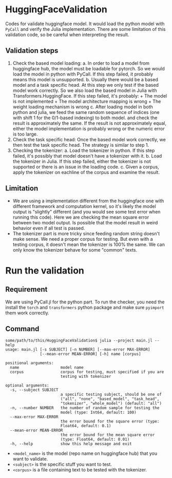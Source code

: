 # HuggingFaceValidation

Codes for validate huggingface model. It would load the python model with `PyCall` and verify the Julia
 implementation. There are some limitation of this validation code, so be careful when interpreting the result.

## Validation steps

1. Check the based model loading:
   a. In order to load a model from huggingface hub, the model must be loadable for pytorch. So we would
	   load the model in python with PyCall. If this step failed, it probably means this model is unsupported.
   b. Usually there would be a based model and a task specific head. At this step we only test if the based
	   model work correctly. So we also load the based model in Julia with Transformers.HuggingFace. If
	    this step failed, it's probably:
			+ The model is not implemented
			+ The model architecture mapping is wrong
			+ The weight loading mechanism is wrong
   c. After loading model in both python and julia, we feed the same random sequence of indices (one with shift 1
	   for the 0/1-based indexing) to both model. and check the result is approximately the same. If the result is
	   not approximately equal, either the model implementation is probably wrong or the numeric error is too large.
2. Check the task specific head: Once the based model work correctly, we then test the task specific head.
    The strategy is similar to step 1.
3. Checking the tokenizer:
   a. Load the tokenizer in python. If this step failed, it's possibly that model doesn't have a tokenizer with it.
   b. Load the tokenizer in Julia. If this step failed, either the tokenizer is not supported or there is an issue
	   in the loading code.
   c. Given a corpus, apply the tokenizer on eachline of the corpus and examine the result.

## Limitation

+ We are using a implementation different from the huggingface one with different framework and computation
 kernel, so it's likely the model output is "slightly" different (and you would see some test error when running
 this code). Here we are checking the mean square error between two model output. Is possible that the model result
 in weird behavior even if all test is passed.
+ The tokenizer part is more tricky since feeding random string doesn't make sense. We need a proper corpus for testing.
 But even with a testing corpus, it doesn't mean the tokenizer is 100% the same. We can only know the tokenizer
 behave for some "common" texts.


# Run the validation

## Requirement

We are using PyCall.jl for the python part. To run the checker, you need the install the `torch` and `transformers`
 python package and make sure `pyimport` them work correctly.

## Command

```
some/path/to/this/HuggingFaceValidation$ julia --project main.jl --help
usage: main.jl [-s SUBJECT] [-n NUMBER] [--max-error MAX-ERROR]
               [--mean-error MEAN-ERROR] [-h] name [corpus]

positional arguments:
  name                  model name
  corpus                corpus for testing, must specified if you are
                        testing with tokenizer

optional arguments:
  -s, --subject SUBJECT
                        a specific testing subject, should be one of
                        ("all", "none", "based_model", "task_head",
                        "tokenizer", "whole_model") (default: "all")
  -n, --number NUMBER   the number of random sample for testing the
                        model (type: Int64, default: 100)
  --max-error MAX-ERROR
                        the error bound for the square error (type:
                        Float64, default: 0.1)
  --mean-error MEAN-ERROR
                        the error bound for the mean square error
                        (type: Float64, default: 0.01)
  -h, --help            show this help message and exit

```

+ `<model_name>` is the model (repo name on huggingface hub) that you want to validate.
+ `<subject>` is the specific stuff you want to test.
+ `<corpus>` is a file containing text to be tested with the tokenizer.
